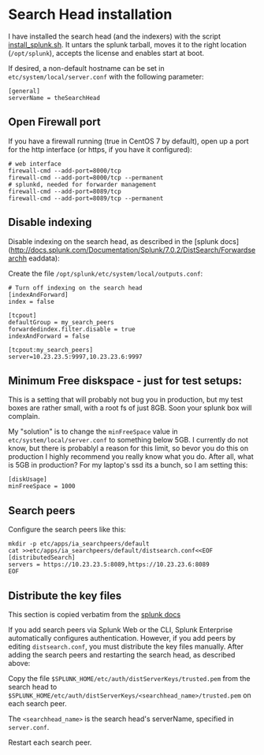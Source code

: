 # Search Head installation
I have installed the search head (and the indexers) with the script [install_splunk.sh](./install_splunk.sh).
It untars the splunk tarball, moves it to the right location (`/opt/splunk`), accepts the license and enables
start at boot.

If desired, a non-default hostname can be set in `etc/system/local/server.conf` with the following parameter:
```
[general]
serverName = theSearchHead
```

## Open Firewall port
If you have a firewall running (true in CentOS 7 by default), open up a port for the http interface (or https, if you have it configured):
```
# web interface
firewall-cmd --add-port=8000/tcp
firewall-cmd --add-port=8000/tcp --permanent
# splunkd, needed for forwarder management
firewall-cmd --add-port=8089/tcp
firewall-cmd --add-port=8089/tcp --permanent
```

## Disable indexing

Disable indexing on the search head, as described in the [splunk docs](http://docs.splunk.com/Documentation/Splunk/7.0.2/DistSearch/Forwardsearchh
eaddata):

Create the file `/opt/splunk/etc/system/local/outputs.conf`:

```
# Turn off indexing on the search head
[indexAndForward]
index = false
 
[tcpout]
defaultGroup = my_search_peers 
forwardedindex.filter.disable = true  
indexAndForward = false 
 
[tcpout:my_search_peers]
server=10.23.23.5:9997,10.23.23.6:9997
```

## Minimum Free diskspace - just for test setups:
This is a setting that will probably not bug you in production, but my test boxes are rather small, with a root fs of just 8GB. Soon your splunk box will complain.

My "solution" is to change the `minFreeSpace` value in `etc/system/local/server.conf` to something below 5GB. I currently do not know, but there is probablyl a reason for this limit, so bevor 
you do this on production I highly recommend you really know what you do. After all, what is 5GB in production? For my laptop's ssd its a bunch, so I am setting this:

```
[diskUsage]
minFreeSpace = 1000
```

## Search peers
Configure the search peers like this:
```
mkdir -p etc/apps/ia_searchpeers/default
cat >>etc/apps/ia_searchpeers/default/distsearch.conf<<EOF
[distributedSearch]
servers = https://10.23.23.5:8089,https://10.23.23.6:8089
EOF
```

## Distribute the key files
This section is copied verbatim from the [splunk docs](http://docs.splunk.com/Documentation/Splunk/7.0.2/DistSearch/Configuredistributedsearch)

If you add search peers via Splunk Web or the CLI, Splunk Enterprise automatically configures authentication. However, if you add peers by editing `distsearch.conf`, you must distribute the key files manually. After adding the search peers and restarting the search head, as described above:

Copy the file `$SPLUNK_HOME/etc/auth/distServerKeys/trusted.pem` from the search head to `$SPLUNK_HOME/etc/auth/distServerKeys/<searchhead_name>/trusted.pem` on each search peer.

The `<searchhead_name>` is the search head's serverName, specified in `server.conf`.

Restart each search peer. 

